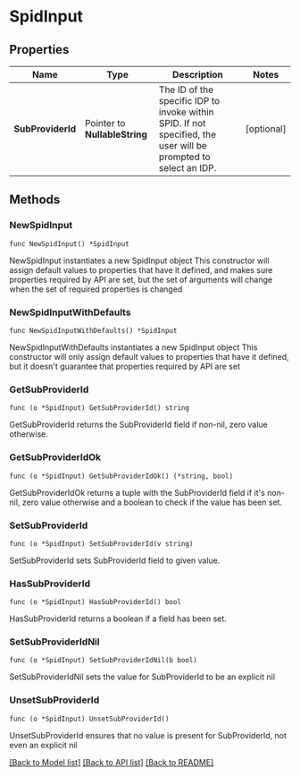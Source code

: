 # SpidInput

## Properties

Name | Type | Description | Notes
------------ | ------------- | ------------- | -------------
**SubProviderId** | Pointer to **NullableString** | The ID of the specific IDP to invoke within SPID.              If not specified, the user will be prompted to select an IDP. | [optional] 

## Methods

### NewSpidInput

`func NewSpidInput() *SpidInput`

NewSpidInput instantiates a new SpidInput object
This constructor will assign default values to properties that have it defined,
and makes sure properties required by API are set, but the set of arguments
will change when the set of required properties is changed

### NewSpidInputWithDefaults

`func NewSpidInputWithDefaults() *SpidInput`

NewSpidInputWithDefaults instantiates a new SpidInput object
This constructor will only assign default values to properties that have it defined,
but it doesn't guarantee that properties required by API are set

### GetSubProviderId

`func (o *SpidInput) GetSubProviderId() string`

GetSubProviderId returns the SubProviderId field if non-nil, zero value otherwise.

### GetSubProviderIdOk

`func (o *SpidInput) GetSubProviderIdOk() (*string, bool)`

GetSubProviderIdOk returns a tuple with the SubProviderId field if it's non-nil, zero value otherwise
and a boolean to check if the value has been set.

### SetSubProviderId

`func (o *SpidInput) SetSubProviderId(v string)`

SetSubProviderId sets SubProviderId field to given value.

### HasSubProviderId

`func (o *SpidInput) HasSubProviderId() bool`

HasSubProviderId returns a boolean if a field has been set.

### SetSubProviderIdNil

`func (o *SpidInput) SetSubProviderIdNil(b bool)`

 SetSubProviderIdNil sets the value for SubProviderId to be an explicit nil

### UnsetSubProviderId
`func (o *SpidInput) UnsetSubProviderId()`

UnsetSubProviderId ensures that no value is present for SubProviderId, not even an explicit nil

[[Back to Model list]](../README.md#documentation-for-models) [[Back to API list]](../README.md#documentation-for-api-endpoints) [[Back to README]](../README.md)


